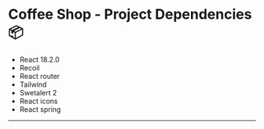 # Coffee Shop - Project Dependencies 📦

- React 18.2.0
- Recoil
- React router
- Tailwind
- Swetalert 2
- React icons
- React spring 

---
